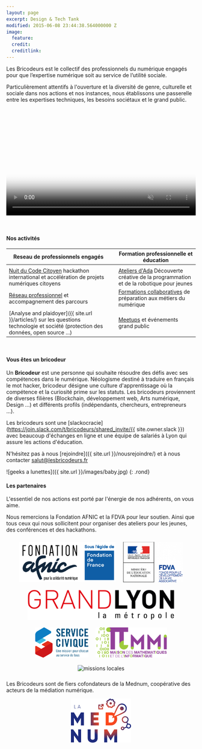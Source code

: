 ```yaml
---
layout: page
excerpt: Design & Tech Tank
modified: 2015-06-08 23:44:38.564000000 Z
image:
  feature: 
  credit: 
  creditlink: 
---
```


Les Bricodeurs est le collectif des professionnels du numérique engagés pour que l’expertise numérique soit au service de l’utilité sociale.

Particulièrement attentifs à l'ouverture et la diversité de genre, culturelle et sociale dans nos actions et nos instances, nous établissons une passerelle entre les expertises techniques, les besoins sociétaux et le grand public.

<!-- _[:gb: English version]({{ site.url }}/english/){: .pull-right}_ -->

<br>

<video playsinline autoplay muted loop poster="images/Computer-Cat.jpg" width="600" id="welcome-video" style="margin: 1rem auto; width:100%; max-width: 800px; text-align: center; display: block;">
  <source src="images/lesbricodeursintro.mp4" type="video/mp4">
</video>
<br>

#### Nos activités

| Reseau de professionnels engagés	| | Formation professionnelle et éducation |
|---	|--- |---	|
|	| |	|
|[Nuit du Code Citoyen](https://nuitcodecitoyen.org) hackathon international et accélération de projets numériques citoyens 	| | [Ateliers d'Ada]({{site.url}}/AteliersdAda/) Découverte créative de la programmation et de la robotique pour jeunes |
| [Réseau professionnel](https://join.slack.com/t/bricodeurs/shared_invite/enQtMjk4MDg1NTIxMDI4LWU1MjRhMjlmYmYyYmM3MGRhNjg3YjIzMGRiMzk0YjE4OTYyYzUxZWFkMDE1MTZiZTRiOTBhYTA4YTQ5YTA2NTY) et accompagnement des parcours 	| | [Formations collaboratives]({{site.url}}/preecoledunumerique/) de préparation aux métiers du numérique |
|[Analyse and plaidoyer]({{ site.url }}/articles/) sur les questions technologie et société (protection des données, open source ...) 	| |  [Meetups](https://www.meetup.com/fr-FR/Design-et-technologie-pour-projets-citoyens/) et événements grand public	|

<br>



#### Vous êtes un bricodeur
Un **Bricodeur** est une personne qui souhaite résoudre des défis avec ses compétences dans le numérique. Néologisme destiné à traduire en français le mot hacker, bricodeur désigne une culture d'apprentissage où la compétence et la curiosité prime sur les statuts. Les bricodeurs proviennent de diverses filières (Blockchain, développement web, Arts numérique, Design ...) et différents profils (indépendants, chercheurs, entrepreneurs ...). 

Les bricodeurs sont une [slackocracie](https://join.slack.com/t/bricodeurs/shared_invite/{{ site.owner.slack }}) avec beaucoup d'échanges en ligne et une équipe de salariés à Lyon qui assure les actions d'éducation.

N'hésitez pas à nous [rejoindre]({{ site.url }}/nousrejoindre/) et à nous contacter <a  href="mailto:salut@lesbricodeurs.fr">salut@lesbricodeurs.fr</a>

![geeks a lunettes]({{ site.url }}/images/baby.jpg)
{: .rond}

#### Les partenaires 

L'essentiel de nos actions est porté par l'énergie de nos adhérents, on vous aime.

Nous remercions la Fondation AFNIC et la FDVA pour leur soutien. Ainsi que tous ceux qui nous sollicitent pour organiser des ateliers pour les jeunes, des conférences et des hackathons.

<style>

    .Partenaires {
        display: flex;  
        justify-content: center;
        align-items: center;
        flex-wrap: wrap;
    }
    .Partenaires-logo {
        max-height: 107px; 
        margin: 10px;
    }
    
    .Partenaires-logo-small {
        max-height: 80px; 
    }

</style>   

<div class="Partenaires">
    <img class="Partenaires-logo" src="images/partenaires/afnic.png" alt="fondation afnic">
    <img class="Partenaires-logo" src="images/partenaires/fdva.png" alt="fdva">
    <img class="Partenaires-logo Partenaires-logo-small" src="images/partenaires/grandlyon.png" alt="grand lyon">
    <img class="Partenaires-logo Partenaires-logo-small" src="images/partenaires/service-civique.jpeg" alt="logo service civique">
    <img class="Partenaires-logo Partenaires-logo-small" src="images/partenaires/mmi.jpg" alt="mmi">
    <img class="Partenaires-logo Partenaires-logo-small" src="images/partenaires/missions-locales-rhône.png" alt="missions locales">
</div> 

Les Bricodeurs sont de fiers cofondateurs de la Mednum, coopérative des acteurs de la médiation numérique.

<div style="display: flex; justify-content: center">
    <img src="images/partenaires/mednum.png" alt="mednum">
</div> 


